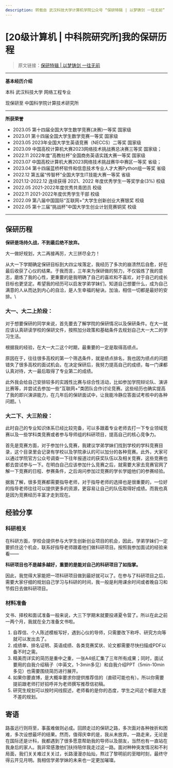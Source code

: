 ```yaml
---
description: 转载自 武汉科技大学计算机学院公众号 “保研特辑 | 以梦铸剑 一往无前”
---
```


# \[20级计算机 | 中科院研究所]我的保研历程

> 原文链接：[保研特辑 | 以梦铸剑 一往无前](https://mp.weixin.qq.com/s/MRPfGfGoRLZu0qng3OQ52Q)

***

**基本经历介绍**

本科 武汉科技大学 网络工程专业

现保研至 中国科学院计算技术研究所

***

**所获荣誉**

* 2023.05 第十四届全国大学生数学竞赛(决赛)一等奖 国家级
* 2023.01 第十四届全国大学生数学竞赛一等奖 国家级
* 2023.05 2023年全国大学生英语竞赛（NECCS）二等奖 国家级
* 2023.09 中国高校计算机大赛2023网络技术挑战赛总决赛三等奖 国家级；&#x20;
* 2022.11 2022年度“高教社杯”全国商务英语实践大赛一等奖 国家级
* 2023.07 中国高校计算机大赛2023网络技术挑战赛华中赛区一等奖 省级；
* 2023.04 第十四届蓝桥杯软件和信息技术专业人才大赛Python组一等奖 省级&#x20;
* 2022.12 第五届“传智杯”全国大学生IT技能大赛一等奖 省级&#x20;
* 2021.12-2022.12 连续获得 2021、2022 年度优秀学生一等奖学金(3%) 校级
* 2022.05 2021-2022年度优秀共青团员 校级
* 2022.11 2021-2022年度优秀学生干部 校级
* 2022.09 第八届中国国际“互联网+”大学生创新创业大赛银奖 校级
* 2022.05 第十三届“挑战杯”中国大学生创业计划竞赛铜奖 校级

***

## 保研历程

**保研是场持久战，不到最后绝不放弃。**

大一做好规划，大二再接再厉，大三拼尽全力！

从大一下学期确定保研目标到大四尘埃落定，我经历了多次的崩溃然后自愈，好在最后收获了心仪的结果。于我而言，三年来为保研做的努力，不仅锻炼了我的意志，磨炼了我的心性，更重要的是我明确了自己的喜欢和不喜欢，对于自己的成长目标也更坚定。希望我的经历可以启发学弟学妹们，知道自己想要什么，成为自己满意的人从而达到内心的自洽，是人生幸福的秘诀。加油，相信一切都是最好的安排。\


### 大一、大二上阶段：

对于想要保研的同学来说，首先要去了解学院的保研情况以及保研条件。在大一就应该认真研读学校的保研文件，按照加分政策和基础条件去规划自己大一大二的学习生活。

根据我的经验，在大一大二这个时期，最重要的一定是取得高绩点。

原因在于，往往很多高校的第一个筛选条件，就是绩点排名，我也因为绩点的问题错失了很多高校的面试机会。在决定保研后，我努力提高自己的成绩，每一门课都认真对待，大一最后取得了专业第二的成绩。

此外我会给自己安排较多的实践性比赛与综合性活动，比如参加学院辩论队、演讲比赛等，并尝试去参加一些“互联网+”类团队合作讨论竞赛。这些经历也确实提高了我的即兴演讲能力，在几年后的保研面试中，让我能冷静应答面试考核中的各种问题。\


### 大二下、大三阶段：

此时自己的专业知识体系已经比较完备，可以多跟着专业老师去打一下专业领域竞赛以及一些学科类竞赛或者参与导师组的科研项目，提高自己的核心竞争力。

首先是竞赛方面，对于参加什么竞赛，我建议学弟学妹们找到学校的学科竞赛目录，这个目录里会记录有学校以及学院承认的可以加分的各种竞赛。此外，大家可以通过学院官方公众号调查一下往年报道过的获奖队伍以及相关竞赛，这些竞赛也都去尝试参与一下。在明白自己应该参加什么竞赛之后，就需要大家去竞赛官网了解一下竞赛的日程、参赛条件，之后询问参加过竞赛的学长学姐他们的参赛经验。

据我了解，很多竞赛都需要指导老师，对于指导老师的选择也是很重要的，一位好的指导老师往往可以提供更多的资源，更容易让自己的队伍取得好成绩。而我也真是因为竞赛经历丰富才走到现在。

## 经验分享

### 科研相关

在科研方面，学校会提供参与大学生创新创业项目的机会，因此，学弟学妹们一定要抓住这个机会，联系好指导老师跟着他们做科研项目。按照我参加面试的经验来看——

**科研项目也不是越多越好，重要的是能对自己的科研项目了如指掌。**

因此，我觉得大家能把一项科研项目做到最好就可以了。在参与了科研项目之后，需要大家仔细的规划自己学习与科研的时间，我一般是利用课余时间或者晚自习和节假日去做科研项目。

### 材料准备

文书、择校和面试准备一般来说，大三下学期末就要投递夏令营了。所以在此之前一两个月，我就在全力准备文书啦。

1. 自荐信、个人陈述模板写好，遇到心仪的导师，只需要改下称呼、研究方向等就可以发出去了。
2. 成绩单、排名证明、英语成绩、各类竞赛奖状、论文都需要尽快扫描成PDF以备不时之需。
3. 精美而详实的简历是重中之重，一张A4纸汇集了三年所有成果；同时，面试要用的自我介绍稿子（中英文，1-3min多见）和自我介绍PPT（5min-10min多见）也需要围绕简历进行展开。
4. 如果你要直博，是大概率要求你提供推荐信的（直硕可能也有）。所以你需要提前跟老师打好招呼并为老师撰写推荐信初稿。
5. 研究生规划可以按时间线叙述，老师看的是你的态度，学生之间这个都是大差不差的规划。

## 寄语

路虽远行则将至，事虽难做则必成。回顾走过的保研之路，多次面对各种挫折和困难，多次设想最坏的结果。然而，值得庆幸的是，我从未放弃。一路走来，无论是在国际还是计科，我都遇到了很多愿意帮助我的导师以及朋友，当然也有一直站在我身后的家人。我非常感激他们扶持陪伴我走过这一路。面对种种突发情况和不利局面，我们关关难过关关过，长路漫漫亦灿灿，熬过了黎明前的至暗时刻，最终守得云开见月明。我相信学弟学妹的未来也一定更加璀璨。
